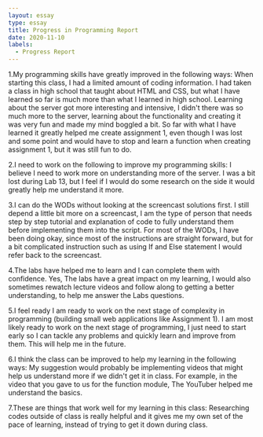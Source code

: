 ```yaml
---
layout: essay
type: essay
title: Progress in Programming Report
date: 2020-11-10
labels:
  - Progress Report
---
```


1.My programming skills have greatly improved in the following ways:
When starting this class, I had a limited amount of coding information. I had taken a class in high school that taught about HTML and CSS, but what I have learned so far is much more than what I learned in high school. Learning about the server got more interesting and intensive, I didn't there was so much more to the server, learning about the functionality and creating it was very fun and made my mind boggled a bit. So far with what I have learned it greatly helped me create assignment 1, even though I was lost and some point and would have to stop and learn a function when creating assignment 1, but it was still fun to do.

2.I need to work on the following to improve my programming skills:
I believe I need to work more on understanding more of the server. I was a bit lost during Lab 13, but I feel if I would do some research on the side it would greatly help me understand it more. 

3.I can do the WODs without looking at the screencast solutions first.
I still depend a little bit more on a screencast, I am the type of person that needs step by step tutorial and explanation of code to fully understand them before implementing them into the script. For most of the WODs, I have been doing okay, since most of the instructions are straight forward, but for a bit complicated instruction such as using If and Else statement I would refer back to the screencast.

4.The labs have helped me to learn and I can complete them with confidence.
 Yes, The labs have a great impact on my learning, I would also sometimes rewatch lecture videos and follow along to getting a better understanding, to help me answer the Labs questions. 

5.I feel ready I am ready to work on the next stage of complexity in programming (building small web applications like Assignment 1).
I am most likely ready to work on the next stage of programming, I just need to start early so I can tackle any problems and quickly learn and improve from them. This will help me in the future.

6.I think the class can be improved to help my learning in the following ways:
My suggestion would probably be implementing videos that might help us understand more if we didn't get it in class. For example, in the video that you gave to us for the function module, The YouTuber helped me understand the basics. 

7.These are things that work well for my learning in this class:
Researching codes outside of class is really helpful and it gives me my own set of the pace of learning, instead of trying to get it down during class.
